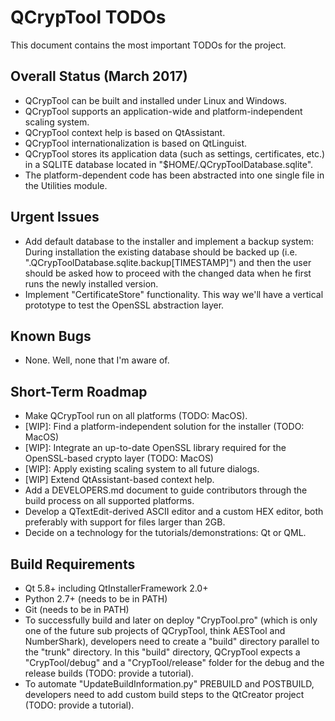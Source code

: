 # QCrypTool TODOs

This document contains the most important TODOs for the project.

## Overall Status (March 2017)

- QCrypTool can be built and installed under Linux and Windows.
- QCrypTool supports an application-wide and platform-independent scaling system.
- QCrypTool context help is based on QtAssistant.
- QCrypTool internationalization is based on QtLinguist.
- QCrypTool stores its application data (such as settings, certificates, etc.) in a SQLITE database located in "$HOME/.QCrypToolDatabase.sqlite".
- The platform-dependent code has been abstracted into one single file in the Utilities module.

## Urgent Issues

- Add default database to the installer and implement a backup system: During installation the existing database should be backed up (i.e. ".QCrypToolDatabase.sqlite.backup[TIMESTAMP]") and then the user should be asked how to proceed with the changed data when he first runs the newly installed version.
- Implement "CertificateStore" functionality. This way we'll have a vertical prototype to test the OpenSSL abstraction layer.

## Known Bugs

- None. Well, none that I'm aware of.

## Short-Term Roadmap

- Make QCrypTool run on all platforms (TODO: MacOS).
- [WIP]: Find a platform-independent solution for the installer (TODO: MacOS)
- [WIP]: Integrate an up-to-date OpenSSL library required for the OpenSSL-based crypto layer (TODO: MacOS)
- [WIP]: Apply existing scaling system to all future dialogs.
- [WIP] Extend QtAssistant-based context help.
- Add a DEVELOPERS.md document to guide contributors through the build process on all supported platforms.
- Develop a QTextEdit-derived ASCII editor and a custom HEX editor, both preferably with support for files larger than 2GB.
- Decide on a technology for the tutorials/demonstrations: Qt or QML.

## Build Requirements

- Qt 5.8+ including QtInstallerFramework 2.0+
- Python 2.7+ (needs to be in PATH)
- Git (needs to be in PATH)
- To successfully build and later on deploy "CrypTool.pro" (which is only one of the future sub projects of QCrypTool, think AESTool and NumberShark), developers need to create a "build" directory parallel to the "trunk" directory. In this "build" directory, QCrypTool expects a "CrypTool/debug" and a "CrypTool/release" folder for the debug and the release builds (TODO: provide a tutorial).
- To automate "UpdateBuildInformation.py" PREBUILD and POSTBUILD, developers need to add custom build steps to the QtCreator project (TODO: provide a tutorial).
